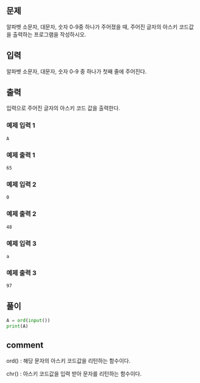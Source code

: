 ## 문제
알파벳 소문자, 대문자, 숫자 0-9중 하나가 주어졌을 때, 주어진 글자의 아스키 코드값을 출력하는 프로그램을 작성하시오.



## 입력
알파벳 소문자, 대문자, 숫자 0-9 중 하나가 첫째 줄에 주어진다.



## 출력
입력으로 주어진 글자의 아스키 코드 값을 출력한다.


### 예제 입력 1
```
A
```
### 예제 출력 1
```
65
```
### 예제 입력 2
```
0
```
### 예제 출력 2
```
48
```
### 예제 입력 3
```
a
```
### 예제 출력 3
```
97
```

## **풀이**

```python
A = ord(input())
print(A)
```

## comment

ord() : 해당 문자의 아스키 코드값을 리턴하는 함수이다.  

chr() : 아스키 코드값을 입력 받아 문자를 리턴하는 함수이다.
